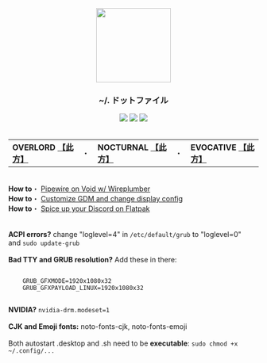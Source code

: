 <div align="center">
  <img src="https://www.seekpng.com/png/full/988-9885238_anime-girl-neko-manga-fanart-animegirl-nekogirl-menhera.png" height="150px">
  <h3><b>~/. ドットファイル</b></h3>
  <div>
    <img src="https://img.shields.io/badge/dotfiles-%23DD66DD.svg?style=for-the-badge&logo=github&logoColor=white">
    <img src="https://img.shields.io/badge/GNOME-%232284F2.svg?style=for-the-badge&logo=gnome&logoColor=white">
    <img src="https://img.shields.io/badge/Linux-FCC624?style=for-the-badge&logo=linux&logoColor=black">
  </div>
</div>

<br>

<table align="center">
  <tr>
    <td>
      <b>OVERLORD</b> <a href="https://github.com/yurifuko/dotfiles/blob/main/assets/OVERLORD.md#shell"><b>【此方】</b></a>
    </td>
    <td>・</td>
    <td>
      <b>NOCTURNAL</b> <a href="https://github.com/yurifuko/dotfiles/blob/main/assets/NOCTURNAL.md#shell"><b>【此方】</b></a>
    </td>
    <td>・</td>
    <td>
      <b>EVOCATIVE</b> <a href="https://www.youtube.com/watch?v=KrwdRMWnt14&t=12s"><b>【此方】</b></a>
    </td>
  </tr>
</table> 

<br>



  <div align="left">
    <b>How to</b>・
    <a href=https://github.com/yurifuko/dotfiles/blob/main/assets/PIPEVOID.md>
      Pipewire on Void w/ Wireplumber
    </a>
  <br>
    <b>How to</b>・
    <a href=https://github.com/yurifuko/dotfiles/blob/main/assets/GDMCUSTOM.md>
      Customize GDM and change display config
    </a>
  <br>
    <b>How to</b>・
    <a href=https://github.com/yurifuko/dotfiles/blob/main/assets/DISCORDSPICE.md>
      Spice up your Discord on Flatpak 
    </a>
  </div>
  </details>
</div>

<br>

  <div align="left">
    <br>
    <b>ACPI errors?</b> change "loglevel=4" in <code>/etc/default/grub</code> to "loglevel=0" <br>
    and <code>sudo update-grub</code> 
    <br></br>
    <b>Bad TTY and GRUB resolution?</b> Add these in there:
    <pre><code>
    GRUB_GFXMODE=1920x1080x32
    GRUB_GFXPAYLOAD_LINUX=1920x1080x32
    </code></pre>
    <b>NVIDIA?</b> <code>nvidia-drm.modeset=1</code>
    <br></br>
    <b>CJK and Emoji fonts:</b> noto-fonts-cjk, noto-fonts-emoji
    <br></br>
    Both autostart .desktop and .sh need to be <b>executable</b>: <code>sudo chmod +x ~/.config/...</code>
  </div>
  </details>
</div>

